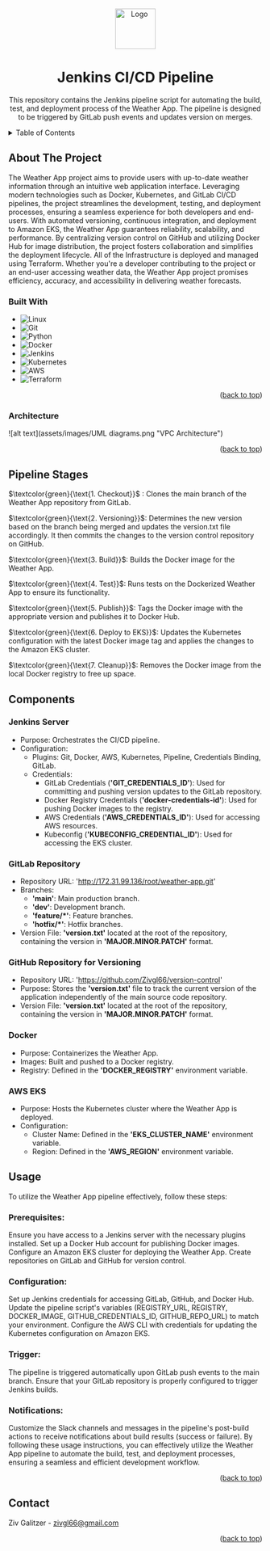 <a name="readme-top"></a>

<!-- PROJECT LOGO -->
<br />
<div align="center">
    <img src="https://ideasawakened.com/assets/blog/Continuous-Integration/jenkins-with-delphi.png" alt="Logo" width="80" height="80">

  <h1 align="center">Jenkins CI/CD Pipeline</h1>

  <p align="center">
    This repository contains the Jenkins pipeline script for automating the build, test, and deployment process of the Weather App. The pipeline is designed to be triggered by GitLab push events and updates version on merges.
    <!-- <br />
    <a href="https://medium.com/@samsorrahman"><strong>Explore the docs »</strong></a>
    <br />
    <br />
    <a href="https://medium.com/@samsorrahman/list/90days-devops-journey-8a9e2568695a">View Demo</a>
    ·
    <a href="https://github.com/samsorrahman/90DaysOfDevOps-1/issues">Report Bug</a>
    ·
    <a href="https://github.com/samsorrahman/90DaysOfDevOps-1/issues">Request Feature</a> -->
  </p>
</div>

<!-- TABLE OF CONTENTS -->
<details>
  <summary>Table of Contents</summary>
  <ol>
    <li>
      <a href="#about-the-project">About The Project</a>
      <ul>
        <li><a href="#built-with">Built With</a></li>
      </ul>
    </li>
    <li><a href="#architecture">Architecture</a></li>
    <li><a href="#pipeline-stages">Pipeline Stages</a></li>
    <li><a href="#components">Components</a></li>
    <li><a href="#usage">Usage</a></li>
    <li><a href="#contact">Contact</a></li>

  </ol>
</details>

<!-- ABOUT THE PROJECT -->

## About The Project

The Weather App project aims to provide users with up-to-date weather information through an intuitive web application interface. Leveraging modern technologies such as Docker, Kubernetes, and GitLab CI/CD pipelines, the project streamlines the development, testing, and deployment processes, ensuring a seamless experience for both developers and end-users. With automated versioning, continuous integration, and deployment to Amazon EKS, the Weather App guarantees reliability, scalability, and performance. By centralizing version control on GitHub and utilizing Docker Hub for image distribution, the project fosters collaboration and simplifies the deployment lifecycle. All of the Infrastructure is deployed and managed using Terraform. Whether you're a developer contributing to the project or an end-user accessing weather data, the Weather App project promises efficiency, accuracy, and accessibility in delivering weather forecasts.

### Built With

- ![Linux][Linux]
- ![Git][Git]
- ![Python][Python]
- ![Docker][Docker]
- ![Jenkins][Jenkins]
- ![Kubernetes][Kubernetes]
- ![AWS][AWS]
- ![Terraform][Terraform]

<p align="right">(<a href="#readme-top">back to top</a>)</p>

### Architecture

<!-- ![alt text](assets/images/Architecture.png "VPC Architecture") -->

![alt text](assets/images/UML diagrams.png "VPC Architecture")

<p align="right">(<a href="#readme-top">back to top</a>)</p>

## Pipeline Stages

$`\textcolor{green}{\text{1. Checkout}}`$ : Clones the main branch of the Weather App repository from GitLab.

$`\textcolor{green}{\text{2. Versioning}}`$: Determines the new version based on the branch being merged and updates the version.txt file accordingly. It then commits the changes to the version control repository on GitHub.

$`\textcolor{green}{\text{3. Build}}`$: Builds the Docker image for the Weather App.

$`\textcolor{green}{\text{4. Test}}`$: Runs tests on the Dockerized Weather App to ensure its functionality.

$`\textcolor{green}{\text{5. Publish}}`$: Tags the Docker image with the appropriate version and publishes it to Docker Hub.

$`\textcolor{green}{\text{6. Deploy to EKS}}`$: Updates the Kubernetes configuration with the latest Docker image tag and applies the changes to the Amazon EKS cluster.

$`\textcolor{green}{\text{7. Cleanup}}`$: Removes the Docker image from the local Docker registry to free up space.

<!-- COMPONENTS -->

## Components

### Jenkins Server

- Purpose: Orchestrates the CI/CD pipeline.
- Configuration:
  - Plugins: Git, Docker, AWS, Kubernetes, Pipeline, Credentials Binding, GitLab.
  - Credentials:
    - GitLab Credentials (**'GIT_CREDENTIALS_ID'**): Used for committing and pushing version updates to the GitLab repository.
    - Docker Registry Credentials (**'docker-credentials-id'**): Used for pushing Docker images to the registry.
    - AWS Credentials (**'AWS_CREDENTIALS_ID'**): Used for accessing AWS resources.
    - Kubeconfig (**'KUBECONFIG_CREDENTIAL_ID'**): Used for accessing the EKS cluster.

### GitLab Repository

- Repository URL: 'http://172.31.99.136/root/weather-app.git'
- Branches:
  - **'main'**: Main production branch.
  - **'dev'**: Development branch.
  - **'feature/\*'**: Feature branches.
  - **'hotfix/\*'**: Hotfix branches.
- Version File: **'version.txt'** located at the root of the repository, containing the version in **'MAJOR.MINOR.PATCH'** format.

### GitHub Repository for Versioning

- Repository URL: 'https://github.com/Zivgl66/version-control'
- Purpose: Stores the **'version.txt'** file to track the current version of the application independently of the main source code repository.
- Version File: **'version.txt'** located at the root of the repository, containing the version in **'MAJOR.MINOR.PATCH'** format.

### Docker

- Purpose: Containerizes the Weather App.
- Images: Built and pushed to a Docker registry.
- Registry: Defined in the **'DOCKER_REGISTRY'** environment variable.

### AWS EKS

- Purpose: Hosts the Kubernetes cluster where the Weather App is deployed.
- Configuration:
  - Cluster Name: Defined in the **'EKS_CLUSTER_NAME'** environment variable.
  - Region: Defined in the **'AWS_REGION'** environment variable.

<!-- USAGE -->

## Usage

To utilize the Weather App pipeline effectively, follow these steps:

### Prerequisites:

Ensure you have access to a Jenkins server with the necessary plugins installed.
Set up a Docker Hub account for publishing Docker images.
Configure an Amazon EKS cluster for deploying the Weather App.
Create repositories on GitLab and GitHub for version control.

### Configuration:

Set up Jenkins credentials for accessing GitLab, GitHub, and Docker Hub.
Update the pipeline script's variables (REGISTRY_URL, REGISTRY, DOCKER_IMAGE, GITHUB_CREDENTIALS_ID, GITHUB_REPO_URL) to match your environment.
Configure the AWS CLI with credentials for updating the Kubernetes configuration on Amazon EKS.

### Trigger:

The pipeline is triggered automatically upon GitLab push events to the main branch. Ensure that your GitLab repository is properly configured to trigger Jenkins builds.

### Notifications:

Customize the Slack channels and messages in the pipeline's post-build actions to receive notifications about build results (success or failure).
By following these usage instructions, you can effectively utilize the Weather App pipeline to automate the build, test, and deployment processes, ensuring a seamless and efficient development workflow.

<p align="right">(<a href="#readme-top">back to top</a>)</p>

<!-- CONTACT -->

## Contact

Ziv Galitzer - zivgl66@gmail.com

<!-- Project Link: []() -->

<p align="right">(<a href="#readme-top">back to top</a>)</p>

<!-- MARKDOWN LINKS & IMAGES -->
<!-- https://www.markdownguide.org/basic-syntax/#reference-style-links -->

[Terraform]: https://img.shields.io/badge/terraform-%235835CC.svg?style=for-the-badge&logo=terraform&logoColor=white
[Terraform-url]: https://www.terraform.io/
[CSS-3]: https://img.shields.io/badge/css3-%231572B6.svg?style=for-the-badge&logo=css3&logoColor=white
[Python]: https://img.shields.io/badge/python-3670A0?style=for-the-badge&logo=python&logoColor=ffdd54
[GithubActions]: https://img.shields.io/badge/github%20actions-%232671E5.svg?style=for-the-badge&logo=githubactions&logoColor=white
[HTML]: https://img.shields.io/badge/html5-%23E34F26.svg?style=for-the-badge&logo=html5&logoColor=white
[AWS]: https://img.shields.io/badge/AWS-%23FF9900.svg?style=for-the-badge&logo=amazon-aws&logoColor=white
[Jenkins]: https://img.shields.io/badge/jenkins-%232C5263.svg?style=for-the-badge&logo=jenkins&logoColor=white
[Git]: https://img.shields.io/badge/git-%23F05033.svg?style=for-the-badge&logo=git&logoColor=white
[Linux]: https://img.shields.io/badge/Linux-FCC624?style=for-the-badge&logo=linux&logoColor=black
[Docker]: https://img.shields.io/badge/docker-%230db7ed.svg?style=for-the-badge&logo=docker&logoColor=white
[Kubernetes]: https://img.shields.io/badge/kubernetes-%23326ce5.svg?style=for-the-badge&logo=kubernetes&logoColor=white
